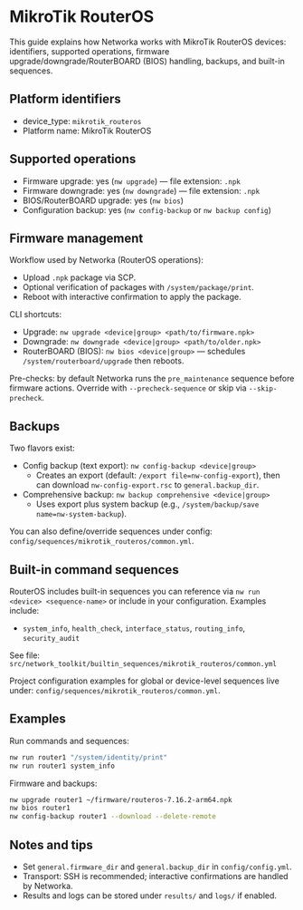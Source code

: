 # MikroTik RouterOS

This guide explains how Networka works with MikroTik RouterOS devices: identifiers, supported operations, firmware upgrade/downgrade/RouterBOARD (BIOS) handling, backups, and built-in sequences.

## Platform identifiers

- device_type: `mikrotik_routeros`
- Platform name: MikroTik RouterOS

## Supported operations

- Firmware upgrade: yes (`nw upgrade`) — file extension: `.npk`
- Firmware downgrade: yes (`nw downgrade`) — file extension: `.npk`
- BIOS/RouterBOARD upgrade: yes (`nw bios`)
- Configuration backup: yes (`nw config-backup` or `nw backup config`)

## Firmware management

Workflow used by Networka (RouterOS operations):

- Upload `.npk` package via SCP.
- Optional verification of packages with `/system/package/print`.
- Reboot with interactive confirmation to apply the package.

CLI shortcuts:

- Upgrade: `nw upgrade <device|group> <path/to/firmware.npk>`
- Downgrade: `nw downgrade <device|group> <path/to/older.npk>`
- RouterBOARD (BIOS): `nw bios <device|group>` — schedules `/system/routerboard/upgrade` then reboots.

Pre-checks: by default Networka runs the `pre_maintenance` sequence before firmware actions. Override with `--precheck-sequence` or skip via `--skip-precheck`.

## Backups

Two flavors exist:

- Config backup (text export): `nw config-backup <device|group>`
  - Creates an export (default: `/export file=nw-config-export`), then can download `nw-config-export.rsc` to `general.backup_dir`.
- Comprehensive backup: `nw backup comprehensive <device|group>`
  - Uses export plus system backup (e.g., `/system/backup/save name=nw-system-backup`).

You can also define/override sequences under config: `config/sequences/mikrotik_routeros/common.yml`.

## Built-in command sequences

RouterOS includes built-in sequences you can reference via `nw run <device> <sequence-name>` or include in your configuration. Examples include:

- `system_info`, `health_check`, `interface_status`, `routing_info`, `security_audit`

See file: `src/network_toolkit/builtin_sequences/mikrotik_routeros/common.yml`

Project configuration examples for global or device-level sequences live under: `config/sequences/mikrotik_routeros/common.yml`.

## Examples

Run commands and sequences:

```bash
nw run router1 "/system/identity/print"
nw run router1 system_info
```

Firmware and backups:

```bash
nw upgrade router1 ~/firmware/routeros-7.16.2-arm64.npk
nw bios router1
nw config-backup router1 --download --delete-remote
```

## Notes and tips

- Set `general.firmware_dir` and `general.backup_dir` in `config/config.yml`.
- Transport: SSH is recommended; interactive confirmations are handled by Networka.
- Results and logs can be stored under `results/` and `logs/` if enabled.
